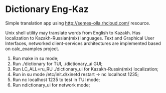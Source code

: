 Dictionary Eng-Kaz
=============
Simple translation app using http://semes-olla.rhcloud.com/ resource.

Unix shell utility may translate words from English to Kazakh.
Has localization to Kazakh-Russian(mix) languages.
Text and Graphical User Interfaces, networked client-services architectures are implemented based on calc_examples project. 


1) Run make in su mode;
2) Run ./dictionary for TUI, ./dictionary_ui GUI;
3) Run  LC_ALL=ru_RU ./dictionary_ui for Kazakh-Russin(mix) localization;
4) Run in su mode  /etc/init.d/xinetd restart -> nc localhost 1235;
5) Run nc localhost 1235 to test in TUI mode;
6) Run ndictionary_ui for network mode; 


